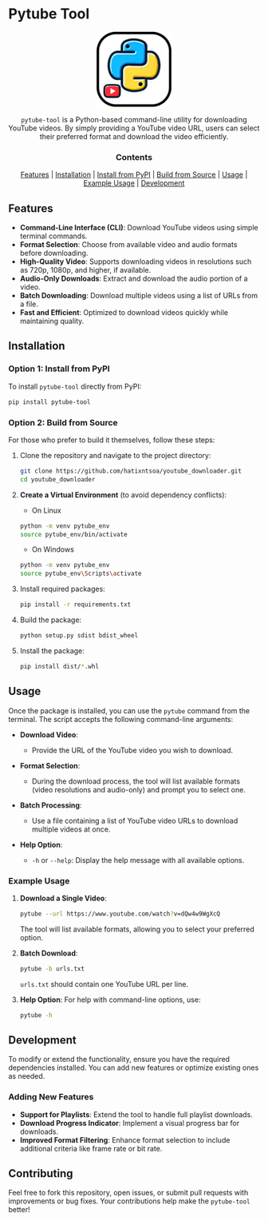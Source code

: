 # Pytube Tool

<p align="center">
 <img height="150" src="https://raw.githubusercontent.com/h471x/youtube_downloader/master/imgs/pytube.png"/>
</p>

<div align="center">

<p>

``pytube-tool`` is a Python-based command-line utility for downloading YouTube videos. By simply providing a YouTube video URL, users can select their preferred format and download the video efficiently. 

</p>

### Contents

[Features](#features) |
[Installation](#installation) |
[Install from PyPI](#option-1-install-from-pypi) |
[Build from Source](#option-2-build-from-source) |
[Usage](#usage) |
[Example Usage](#example-usage) |
[Development](#development)

</div>

## Features

- **Command-Line Interface (CLI)**: Download YouTube videos using simple terminal commands.
- **Format Selection**: Choose from available video and audio formats before downloading.
- **High-Quality Video**: Supports downloading videos in resolutions such as 720p, 1080p, and higher, if available.
- **Audio-Only Downloads**: Extract and download the audio portion of a video.
- **Batch Downloading**: Download multiple videos using a list of URLs from a file.
- **Fast and Efficient**: Optimized to download videos quickly while maintaining quality.

## Installation

### Option 1: Install from PyPI

To install `pytube-tool` directly from PyPI:

```bash
pip install pytube-tool
```

### Option 2: Build from Source

For those who prefer to build it themselves, follow these steps:

1. Clone the repository and navigate to the project directory:

   ```bash
   git clone https://github.com/hatixntsoa/youtube_downloader.git
   cd youtube_downloader
   ```

2. **Create a Virtual Environment** (to avoid dependency conflicts):

   - On Linux

   ```bash
   python -m venv pytube_env
   source pytube_env/bin/activate
   ```

   - On Windows

   ```bash
   python -m venv pytube_env
   source pytube_env\Scripts\activate
   ```

3. Install required packages:

   ```bash
   pip install -r requirements.txt
   ```

4. Build the package:

   ```bash
   python setup.py sdist bdist_wheel
   ```

5. Install the package:

   ```bash
   pip install dist/*.whl
   ```

## Usage

Once the package is installed, you can use the `pytube` command from the terminal. The script accepts the following command-line arguments:

- **Download Video**:
  - Provide the URL of the YouTube video you wish to download. 

- **Format Selection**:
  - During the download process, the tool will list available formats (video resolutions and audio-only) and prompt you to select one.

- **Batch Processing**:
  - Use a file containing a list of YouTube video URLs to download multiple videos at once.

- **Help Option**:
  - `-h` or `--help`: Display the help message with all available options.

### Example Usage

1. **Download a Single Video**:
   ```bash
   pytube --url https://www.youtube.com/watch?v=dQw4w9WgXcQ
   ```

   The tool will list available formats, allowing you to select your preferred option.

2. **Batch Download**:
   ```bash
   pytube -b urls.txt
   ```

   `urls.txt` should contain one YouTube URL per line.

3. **Help Option**:
   For help with command-line options, use:
   ```bash
   pytube -h
   ```

## Development

To modify or extend the functionality, ensure you have the required dependencies installed. You can add new features or optimize existing ones as needed.

### Adding New Features

- **Support for Playlists**: Extend the tool to handle full playlist downloads.
- **Download Progress Indicator**: Implement a visual progress bar for downloads.
- **Improved Format Filtering**: Enhance format selection to include additional criteria like frame rate or bit rate.

## Contributing

Feel free to fork this repository, open issues, or submit pull requests with improvements or bug fixes. Your contributions help make the `pytube-tool` better!
